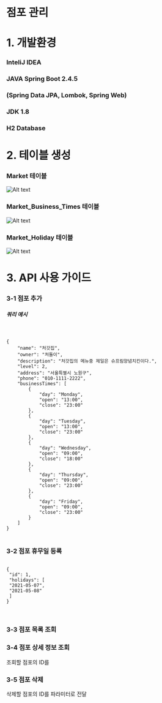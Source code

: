 점포 관리 
==========
# 1. 개발환경


### InteliJ IDEA 


### JAVA Spring Boot 2.4.5     
### (Spring Data JPA, Lombok, Spring Web)

 
### JDK 1.8
   
### H2 Database

# 2. 테이블 생성   

### Market 테이블 
![Alt text](https://imgdb.in/iDGn.png)   

### Market_Business_Times 테이블   
![Alt text](https://imgdb.in/iDGs.png)

### Market_Holiday 테이블
![Alt text](https://imgdb.in/iDGt.png)

# 3. API 사용 가이드   
### 3-1 점포 추가   
##### 쿼리 예시   
<pre>   
    <code>    
{
	"name": "처갓집",
	"owner": "처돌이",
	"description": "처갓집의 메뉴중 제일은 슈프림양념치킨이다.",
	"level": 2,
	"address": "서울특별시 노원구",
	"phone": "010-1111-2222",
	"businessTimes": [
		{
			"day": "Monday",
			"open": "13:00",
			"close": "23:00"
		},
		{
			"day": "Tuesday",
			"open": "13:00",
			"close": "23:00"
		},
		{
			"day": "Wednesday",
			"open": "09:00",
			"close": "18:00"
		},
		{
			"day": "Thursday",
			"open": "09:00",
			"close": "23:00"
		},
		{
			"day": "Friday",
			"open": "09:00",
			"close": "23:00"
		}
	]
}   
</code>    
</pre>   

### 3-2 점포 휴무일 등록   
<pre>
<code>
{
 "id": 1,
 "holidays": [
 "2021-05-07",
 "2021-05-08"
 ]
}

</code>
</pre>

### 3-3 점포 목록 조회   


### 3-4 점포 상세 정보 조회
조회할 점포의 ID를 

### 3-5 점포 삭제
삭제할 점포의 ID를 파라미터로 전달

